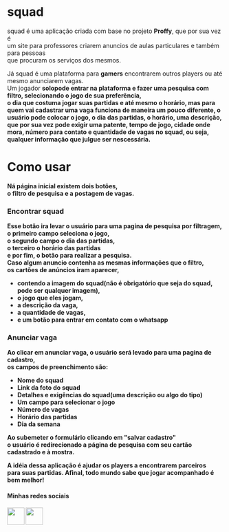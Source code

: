 <h1>squad</h1>
<p>
  squad é uma aplicação criada com base no projeto <strong>Proffy</strong>, que por sua vez é <br>
  um site para professores criarem anuncios de aulas particulares e também para pessoas <br>
  que procuram os serviços dos mesmos.
</p>
<p>
  Já squad é uma plataforma para <strong>gamers</strong> encontrarem outros players ou até mesmo anunciarem vagas. <br>
  Um jogador <strong>solo</stong>pode entrar na plataforma e fazer uma pesquisa com filtro, selecionando o jogo de sua preferência,<br>
  o dia que costuma jogar suas partidas e até mesmo o horário, mas para quem vai cadastrar 
  uma vaga funciona de maneira um pouco diferente, o usuário pode colocar o jogo, o dia das 
  partidas, o horário, uma descrição, que por sua vez pode
  exigir uma patente, tempo de jogo, cidade onde mora, número para contato e quantidade de vagas no squad,
  ou seja, qualquer informação que julgue ser nescessária.
</p>

<h1>Como usar</h1>

<p>
  Ná página inicial existem dois botões,<br>
  o filtro de pesquisa e a postagem de vagas.
<p>

<h3>Encontrar squad</h3>
<p>
  Esse botão ira levar o usuário para uma pagina de pesquisa por filtragem,<br>
  o primeiro campo seleciona o jogo,<br>
  o segundo campo o dia das partidas,<br>
  o terceiro o horário das partidas<br>
  e por fim, o botão para realizar a pesquisa.<br>
  Caso algum anuncio contenha as mesmas informações que o filtro,<br>
  os cartões de anúncios iram aparecer,<br>
  <ul>
    <li>
      contendo a imagem do squad(não é obrigatório que seja do squad, pode ser qualquer imagem),
    </li>
    <li>
      o jogo que eles jogam,
    </li>
    <li>
      a descrição da vaga,
    </li>  
    <li>
      a quantidade de vagas,
    </li>
    <li>
      e um botão para entrar em contato com o whatsapp
    </li>
  </ul>

  <h3>Anunciar vaga</h3>
  <p>
    Ao clicar em <strong>anunciar vaga</strong>, o usuário será levado para uma pagina de cadastro,<br>
    os campos de preenchimento são:<br>
    <ul>
      <li>Nome do squad</li>
      <li>Link da foto do squad</li>
      <li>Detalhes e exigências do squad(uma descrição ou algo do tipo)</li>
      <li>Um campo para selecionar o jogo</li>
      <li>Número de vagas</li>
      <li>Horário das partidas</li>
      <li>Dia da semana</li>
    </ul>
    Ao subemeter o formulário clicando em "salvar cadastro"<br>
    o usuário é redirecionado a página de pesquisa com seu cartão<br>
    cadastrado e à mostra.
  </p>

</p>

<p>
  A idéia dessa aplicação é ajudar os players a encontrarem parceiros<br>
  para suas partidas. Afinal, todo mundo sabe que jogar acompanhado é bem  <strong>melhor!</strong>
</p>

<h4>Minhas redes sociais</h4>
<a href="https://www.linkedin.com/in/matteus-henryk-086451196/"><img width= "40" height="40" src="https://image.flaticon.com/icons/svg/1383/1383262.svg"></a>
<a href="https://www.instagram.com/matteusfrancischini/?hl=pt-br"><img width= "40" height="40" src="https://image.flaticon.com/icons/svg/1383/1383263.svg"></a>